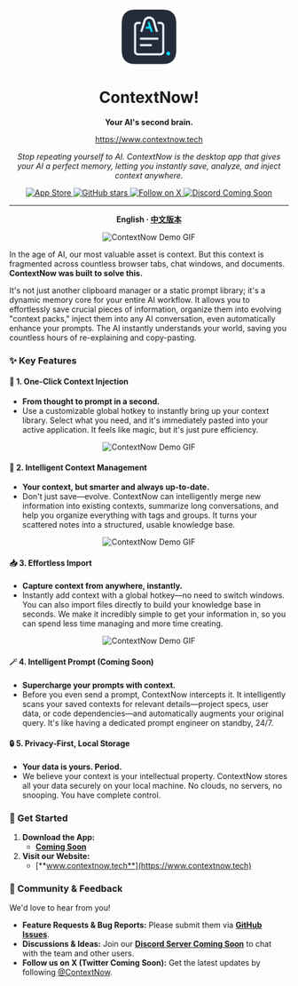 <div align="center">
  <img src="assets/images/icon-vector-no-space.svg" alt="ContextNow Logo" width="100"/>

  <h1>ContextNow!</h1>
  
  <p><strong>Your AI's second brain.</strong></p>
  <p><a href="https://www.contextnow.tech">https://www.contextnow.tech</a></p>
  
  <p><i>Stop repeating yourself to AI. ContextNow is the desktop app that gives your AI a perfect memory, letting you instantly save, analyze, and inject context anywhere.</i></p>

</div>

<p align="center">
  <a href="https://apps.apple.com/app/your-app-id">
    <img src="https://img.shields.io/badge/Download_on_the-App_Store-blue?style=for-the-badge&logo=apple" alt="App Store">
  </a>
  <a href="https://github.com/Context-Now/ContextNow">
    <img src="https://img.shields.io/github/stars/Context-Now/ContextNow?style=for-the-badge&logo=github&color=yellow" alt="GitHub stars">
  </a>
  <a href="https://x.com/your_twitter_handle">
    <img src="https://img.shields.io/badge/Follow_us_on-X-black?style=for-the-badge&logo=x" alt="Follow on X">
  </a>
  <a href="https://discord.gg/your_invite_code">
    <img src="https://img.shields.io/discord/your_server_id?style=for-the-badge&logo=discord&color=7289DA" alt="Discord Coming Soon">
  </a>
</p>

---

<div align="center">

**English · [中文版本](README_ZH.md)**

</div>


<p align="center">
  <img src="assets/images/1-the-context-720-20fps.gif" alt="ContextNow Demo GIF">
</p>

In the age of AI, our most valuable asset is context. But this context is fragmented across countless browser tabs, chat windows, and documents. **ContextNow was built to solve this.**

It's not just another clipboard manager or a static prompt library; it's a dynamic memory core for your entire AI workflow. It allows you to effortlessly save crucial pieces of information, organize them into evolving "context packs," inject them into any AI conversation, even automatically enhance your prompts. The AI instantly understands your world, saving you countless hours of re-explaining and copy-pasting.

### ✨ Key Features

#### 🚀 **1. One-Click Context Injection**
* **From thought to prompt in a second.**
* Use a customizable global hotkey to instantly bring up your context library. Select what you need, and it's immediately pasted into your active application. It feels like magic, but it's just pure efficiency.

<p align="center">
  <img src="assets/images/4-use-480-10fps.gif" alt="ContextNow Demo GIF" width="540">
</p>

#### 🧠 **2. Intelligent Context Management**
* **Your context, but smarter and always up-to-date.**
* Don't just save—evolve. ContextNow can intelligently merge new information into existing contexts, summarize long conversations, and help you organize everything with tags and groups. It turns your scattered notes into a structured, usable knowledge base.

<p align="center">
  <img src="assets/images/3-merge-480-10fps.gif" alt="ContextNow Demo GIF" width="540">
</p>

#### 📥 **3. Effortless Import**
* **Capture context from anywhere, instantly.**
* Instantly add context with a global hotkey—no need to switch windows. You can also import files directly to build your knowledge base in seconds. We make it incredibly simple to get your information in, so you can spend less time managing and more time creating.
<p align="center">
  <img src="assets/images/2-import-480-10fps.gif" alt="ContextNow Demo GIF" width="540">
</p>

#### 🪄 **4. Intelligent Prompt (Coming Soon)**
* **Supercharge your prompts with context.**
* Before you even send a prompt, ContextNow intercepts it. It intelligently scans your saved contexts for relevant details—project specs, user data, or code dependencies—and automatically augments your original query. It's like having a dedicated prompt engineer on standby, 24/7.

#### 🔒 **5. Privacy-First, Local Storage**
* **Your data is yours. Period.**
* We believe your context is your intellectual property. ContextNow stores all your data securely on your local machine. No clouds, no servers, no snooping. You have complete control.

### 🚀 Get Started

1.  **Download the App:**
    * [**Coming Soon**](https://apps.apple.com/app/ContextNow)
2.  **Visit our Website:**
    * [**www.contextnow.tech**](https://www.contextnow.tech)

### 💬 Community & Feedback

We'd love to hear from you!
* **Feature Requests & Bug Reports:** Please submit them via [**GitHub Issues**](https://github.com/Context-Now/ContextNow/issues).
* **Discussions & Ideas:** Join our [**Discord Server Coming Soon**](https://discord.gg/ContextNow) to chat with the team and other users.
* **Follow us on X (Twitter Coming Soon):** Get the latest updates by following [@ContextNow](https://x.com/ContextNow).
